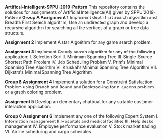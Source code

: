 **Artifical-Intelligent-SPPU-2019-Pattern**
This repository contains the solutions for assignments of Artificial Intelligence(AI) given by SPPU(2019-Pattern)
**Group A**
**Assignment 1**
Implement depth first search algorithm and Breadth First Search algorithm, Use an undirected graph and develop a recursive algorithm for searching all the vertices of a graph or tree data structure.

**Assignment 2**
Implement A star Algorithm for any game search problem.

**Assignment 3**
Implement Greedy search algorithm for any of the following application:
  I. Selection Sort
  II. Minimum Spanning Tree
  III. Single-Source Shortest Path Problem
  IV. Job Scheduling Problem
  V. Prim's Minimal Spanning Tree Algorithm
  VI. Kruskal's Minimal Spanning Tree Algorithm
  VII. Dijkstra's Minimal Spanning Tree Algorithm

**Group B**
**Assignment 4**
Implement a solution for a Constraint Satisfaction Problem using Branch and Bound and Backtracking for n-queens problem or a graph coloring problem.

**Assignment 5**
Develop an elementary chatboat for any suitable customer interaction application.

**Group C**
**Assignment 6**
Implement any one of the following Expert System
    I. Information management
    II. Hospitals and medical facilities
    III. Help desks management
    IV. Employee performance evaluation 
    V. Stock market trading
    VI. Airline scheduling and cargo schedules
